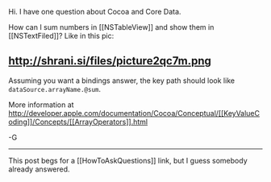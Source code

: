 
Hi. I have one question about Cocoa and Core Data. 

How can I sum numbers in [[NSTableView]] and show them in [[NSTextFiled]]? Like in this pic:

http://shrani.si/files/picture2qc7m.png
----

Assuming you want a bindings answer, the key path should look like `dataSource.arrayName.@sum`.

More information at http://developer.apple.com/documentation/Cocoa/Conceptual/[[KeyValueCoding]]/Concepts/[[ArrayOperators]].html

-G

----

This post begs for a [[HowToAskQuestions]] link, but I guess somebody already answered.